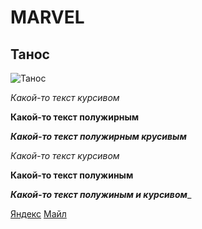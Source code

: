# MARVEL
## Танос
![Танос](https://medialeaks.ru/wp-content/uploads/2020/12/a.jpg "Это Танос")

*Какой-то текст курсивом*

**Какой-то текст полужирным**

***Какой-то текст полужирным крусивым***

_Какой-то текст курсивом_

__Какой-то текст полужиным__

___Какой-то текст полужиным и курсивом____

[Яндекс](https://ya.ru)
[Майл](https://mail.ru)
